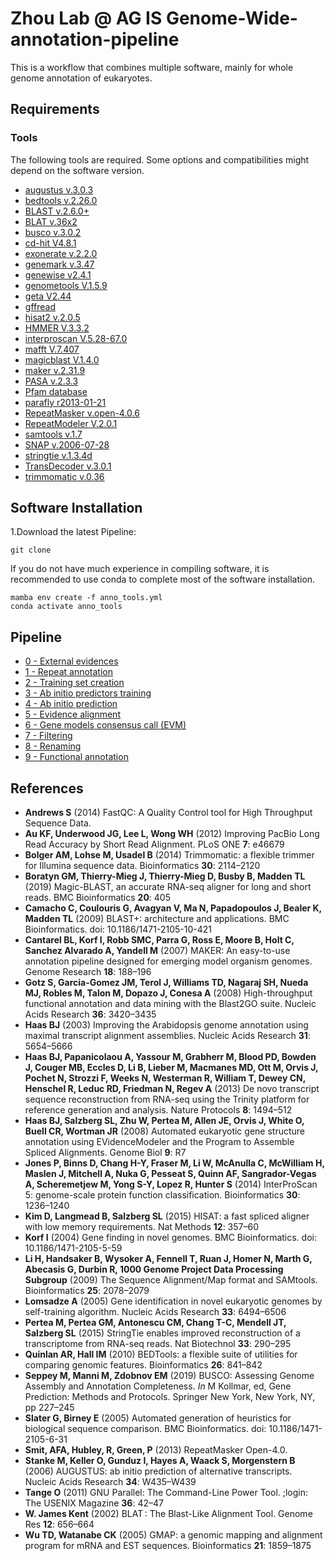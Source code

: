 # Zhou Lab @ AG IS Genome-Wide-annotation-pipeline
This is a workflow that combines multiple software, mainly for whole genome annotation of eukaryotes.

## Requirements

### Tools

The following tools are required. Some options and compatibilities might depend on the software version. 

- [augustus v.3.0.3](http://bioinf.uni-greifswald.de/augustus/)
- [bedtools v.2.26.0](https://bedtools.readthedocs.io/en/latest/) 
- [BLAST v.2.6.0+](https://blast.ncbi.nlm.nih.gov/Blast.cgi?PAGE_TYPE=BlastDocs&DOC_TYPE=Download)
- [BLAT v.36x2](https://genome.ucsc.edu/FAQ/FAQblat.html)
- [busco v.3.0.2](https://busco.ezlab.org/)
- [cd-hit V4.8.1](https://github.com/weizhongli/cdhit/releases/download/)
- [exonerate v.2.2.0](https://www.ebi.ac.uk/about/vertebrate-genomics/software/exonerate-manual)
- [genemark v.3.47](http://exon.gatech.edu/GeneMark/)
- [genewise v2.4.1](http://www.ebi.ac.uk/~birney/wise2/)
- [genometools V.1.5.9](http://genometools.org/pub/)
- [geta V2.44](https://github.com/chenlianfu/geta)
- [gffread](http://ccb.jhu.edu/software/stringtie/gff.shtml)
- [hisat2 v.2.0.5](https://ccb.jhu.edu/software/hisat2/manual.shtml)
- [HMMER V.3.3.2](http://eddylab.org/software/hmmer/)
- [interproscan V.5.28-67.0](https://www.ebi.ac.uk/interpro/search/sequence/)
- [mafft V.7.407](https://mafft.cbrc.jp/alignment/software/)
- [magicblast V.1.4.0](https://ncbi.github.io/magicblast/)
- [maker v.2.31.9](https://www.yandell-lab.org/software/maker.html)
- [PASA v.2.3.3](https://github.com/PASApipeline/PASApipeline/wiki)
- [Pfam database](https://ftp.ebi.ac.uk/pub/databases/Pfam/releases/)
- [parafly r2013-01-21](https://sourceforge.net/projects/parafly/files/)
- [RepeatMasker v.open-4.0.6](http://www.repeatmasker.org/)
- [RepeatModeler V.2.0.1](http://www.repeatmasker.org/RepeatModeler/)
- [samtools v.1.7](http://www.htslib.org/)
- [SNAP v.2006-07-28](https://github.com/KorfLab/SNAP)
- [stringtie v.1.3.4d](https://ccb.jhu.edu/software/stringtie/)
- [TransDecoder v.3.0.1](https://github.com/TransDecoder/TransDecoder/wiki)
- [trimmomatic v.0.36](http://www.usadellab.org/cms/?page=trimmomatic)

## Software Installation 

1.Download the latest Pipeline:

    git clone 
    
If you do not have much experience in compiling software, it is recommended to use conda to complete most of the software installation.

    mamba env create -f anno_tools.yml
    conda activate anno_tools

## Pipeline

- [0 - External evidences](Pipeline/0_External_evidences.md)
- [1 - Repeat annotation](Pipeline/1_Repeat_annotation.md)
- [2 - Training set creation](Pipeline/2_Training_set_creation.md)
- [3 - Ab initio predictors training](Pipeline/3_Ab_initio_predictors_training.md)
- [4 - Ab initio prediction](Pipeline/4_Ab_initio_prediction.md)
- [5 - Evidence alignment](Pipeline/5_Evidence_alignment.md)
- [6 - Gene models consensus call (EVM)](Pipeline/6_Gene_models_consensus_call_(EVM).md)
- [7 - Filtering](Pipeline/7_Filtering.md)
- [8 - Renaming](Pipeline/8_Renaming.md)
- [9 - Functional annotation](Pipeline/9_Functional_annotation.md)

## References

- **Andrews S** (2014) FastQC: A Quality Control tool for High Throughput Sequence Data. 
- **Au KF, Underwood JG, Lee L, Wong WH** (2012) Improving PacBio Long Read Accuracy by Short Read Alignment. PLoS ONE **7**: e46679
- **Bolger AM, Lohse M, Usadel B** (2014) Trimmomatic: a flexible trimmer for Illumina sequence data. Bioinformatics **30**: 2114–2120
- **Boratyn GM, Thierry-Mieg J, Thierry-Mieg D, Busby B, Madden TL** (2019) Magic-BLAST, an accurate RNA-seq aligner for long and short reads. BMC Bioinformatics **20**: 405
- **Camacho C, Coulouris G, Avagyan V, Ma N, Papadopoulos J, Bealer K, Madden TL** (2009) BLAST+: architecture and applications. BMC Bioinformatics. doi: 10.1186/1471-2105-10-421
- **Cantarel BL, Korf I, Robb SMC, Parra G, Ross E, Moore B, Holt C, Sanchez Alvarado A, Yandell M** (2007) MAKER: An easy-to-use annotation pipeline designed for emerging model organism genomes. Genome Research **18**: 188–196
- **Gotz S, Garcia-Gomez JM, Terol J, Williams TD, Nagaraj SH, Nueda MJ, Robles M, Talon M, Dopazo J, Conesa A** (2008) High-throughput functional annotation and data mining with the Blast2GO suite. Nucleic Acids Research **36**: 3420–3435
- **Haas BJ** (2003) Improving the Arabidopsis genome annotation using maximal transcript alignment assemblies. Nucleic Acids Research **31**: 5654–5666
- **Haas BJ, Papanicolaou A, Yassour M, Grabherr M, Blood PD, Bowden J, Couger MB, Eccles D, Li B, Lieber M, Macmanes MD, Ott M, Orvis J, Pochet N, Strozzi F, Weeks N, Westerman R, William T, Dewey CN, Henschel R, Leduc RD, Friedman N, Regev A** (2013) De novo transcript sequence reconstruction from RNA-seq using the Trinity platform for reference generation and analysis. Nature Protocols **8**: 1494–512
- **Haas BJ, Salzberg SL, Zhu W, Pertea M, Allen JE, Orvis J, White O, Buell CR, Wortman JR** (2008) Automated eukaryotic gene structure annotation using EVidenceModeler and the Program to Assemble Spliced Alignments. Genome Biol **9**: R7
- **Jones P, Binns D, Chang H-Y, Fraser M, Li W, McAnulla C, McWilliam H, Maslen J, Mitchell A, Nuka G, Pesseat S, Quinn AF, Sangrador-Vegas A, Scheremetjew M, Yong S-Y, Lopez R, Hunter S** (2014) InterProScan 5: genome-scale protein function classification. Bioinformatics **30**: 1236–1240
- **Kim D, Langmead B, Salzberg SL** (2015) HISAT: a fast spliced aligner with low memory requirements. Nat Methods **12**: 357–60
- **Korf I** (2004) Gene finding in novel genomes. BMC Bioinformatics. doi: 10.1186/1471-2105-5-59
- **Li H, Handsaker B, Wysoker A, Fennell T, Ruan J, Homer N, Marth G, Abecasis G, Durbin R, 1000 Genome Project Data Processing Subgroup** (2009) The Sequence Alignment/Map format and SAMtools. Bioinformatics **25**: 2078–2079
- **Lomsadze A** (2005) Gene identification in novel eukaryotic genomes by self-training algorithm. Nucleic Acids Research **33**: 6494–6506
- **Pertea M, Pertea GM, Antonescu CM, Chang T-C, Mendell JT, Salzberg SL** (2015) StringTie enables improved reconstruction of a transcriptome from RNA-seq reads. Nat Biotechnol **33**: 290–295
- **Quinlan AR, Hall IM** (2010) BEDTools: a flexible suite of utilities for comparing genomic features. Bioinformatics **26**: 841–842
- **Seppey M, Manni M, Zdobnov EM** (2019) BUSCO: Assessing Genome Assembly and Annotation Completeness. *In* M Kollmar, ed, Gene Prediction: Methods and Protocols. Springer New York, New York, NY, pp 227–245
- **Slater G, Birney E** (2005) Automated generation of heuristics for biological sequence comparison. BMC Bioinformatics. doi: 10.1186/1471-2105-6-31
- **Smit, AFA, Hubley, R, Green, P** (2013) RepeatMasker Open-4.0. 
- **Stanke M, Keller O, Gunduz I, Hayes A, Waack S, Morgenstern B** (2006) AUGUSTUS: ab initio prediction of alternative transcripts. Nucleic Acids Research **34**: W435–W439
- **Tange O** (2011) GNU Parallel: The Command-Line Power Tool. ;login: The USENIX Magazine **36**: 42–47
- **W. James Kent** (2002) BLAT : The Blast-Like Alignment Tool. Genome Res **12**: 656–664
- **Wu TD, Watanabe CK** (2005) GMAP: a genomic mapping and alignment program for mRNA and EST sequences. Bioinformatics **21**: 1859–1875
